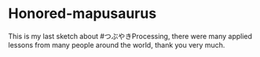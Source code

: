 # Honored-mapusaurus
This is my last sketch about #つぶやきProcessing, there were many applied lessons from many people around the world, thank you very much.
